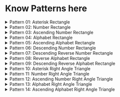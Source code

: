 # Know Patterns here

<details>
    <summary>Pattern 01: Asterisk Rectangle</summary>

[Solution](/techgig/pattern_1/asterisk_rectangle.java)

Rectangle of height n = 5

```
    * * * * *
    * * * * *
    * * * * *
    * * * * *
    * * * * *
```
</details>

<details>
    <summary>Pattern 02: Number Rectangle</summary>

[Solution](/techgig/pattern_2/rectangle.java)

Rectangle of height n = 5

```
    1 1 1 1 1
    2 2 2 2 2
    3 3 3 3 3
    4 4 4 4 4
    5 5 5 5 5
```
</details>

<details>
    <summary>Pattern 03: Ascending Number Rectangle</summary>

[Solution](/techgig/pattern_3/rectangle2.java)

Rectangle of height n = 5

```
    1 2 3 4 5
    1 2 3 4 5
    1 2 3 4 5
    1 2 3 4 5
    1 2 3 4 5
```
</details>

<details>
    <summary>Pattern 04: Alphabet Rectangle</summary>

[Solution](/techgig/pattern_4/alphabet_rectangle.java)

Rectangle of height n = 6

```
    A A A A A
    B B B B B
    C C C C C
    D D D D D
    E E E E E
    F F F F F
```
</details>

<details>
    <summary>Pattern 05: Ascending Alphabet Rectangle</summary>

[Solution](/techgig/pattern_5/ascendingalpha.java)

Rectangle of height n = 6

```
    A B C D E F
    A B C D E F
    A B C D E F
    A B C D E F
    A B C D E F
    A B C D E F
```
</details>

<details>
    <summary>Pattern 06: Descending Number Rectangle</summary>

[Solution](/techgig/pattern_6/reverse_numerical.java)

Rectangle of height n = 5

```
    5 5 5 5 5 
    4 4 4 4 4 
    3 3 3 3 3 
    2 2 2 2 2 
    1 1 1 1 1 
```
</details>

<details>
    <summary>Pattern 07: Descending Reverse Number Rectangle</summary>

[Solution](/techgig/pattern_7/desc_rev_num.java)

Rectangle of height n = 5

```
    5 4 3 2 1 
    5 4 3 2 1 
    5 4 3 2 1 
    5 4 3 2 1 
    5 4 3 2 1
```
</details>

<details>
    <summary>Pattern 08: Reverse Alphabet Rectangle</summary>

[Solution](/techgig/pattern_8/reverse_alpha.java)

Rectangle of height n = 5

```
    E E E E E
    D D D D D
    C C C C C
    B B B B B
    A A A A A
```
</details>

<details>
    <summary>Pattern 09: Descending Reverse Alphabet Rectangle</summary>

[Solution](/techgig/pattern_9/desc_rev_alpha.java)

Rectangle of height n = 5

```
    E D C B A
    E D C B A
    E D C B A
    E D C B A
    E D C B A
```
</details>

<details>
    <summary>Pattern 10: Asterisk Right Angle Triangle 
    </summary>

[Solution](/techgig/pattern_10/star_right_angle.java)

Rectangle of height n = 5

```
    *
    * *
    * * *
    * * * *
    * * * * *
```
</details>

<details>
    <summary>Pattern 11: Number Right Angle Triangle 
    </summary>

[Solution](/techgig/pattern_11/num_right_triangle.java)

Rectangle of height n = 5

```
    1
    2 2
    3 3 3
    4 4 4 4
    5 5 5 5 5
```
</details>

<details>
    <summary>Pattern 12: Ascending Number Right Angle Triangle 
    </summary>

[Solution](/techgig/pattern_12/asc_num_right_triangle.java)

Rectangle of height n = 5

```
    1
    1 2
    1 2 3
    1 2 3 4
    1 2 3 4 5
```
</details>

<details>
    <summary>Pattern 13: Alphabet Right Angle Triangle 
    </summary>

[Solution](/techgig/pattern_13/alpha_right_triangle.java)

Rectangle of height n = 5

```
    A
    B B
    C C C
    D D D D
    E E E E E 
```
</details>

<details>
    <summary>Pattern 14: Ascending Alphabet Right Angle Triangle 
    </summary>

[Solution](/techgig/pattern_14/asc_alpha_right_triangle.java)

Rectangle of height n = 5

```
    A
    A B
    A B C
    A B C D
    A B C D E
```
</details>
